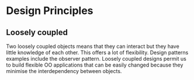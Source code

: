 # Design Principles

## Loosely coupled
Two loosely coupled objects means that they can interact but they have little knowledge of each other. This offers a lot of flexibility. Design patterns examples include the observer pattern.
Loosely coupled designs permit us to build flexible OO applications that can be easily changed because they minimise the interdependency between objects.